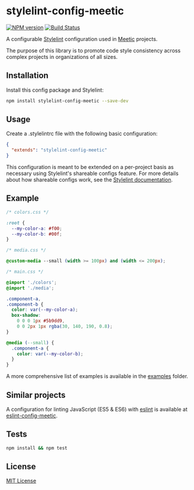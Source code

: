 # stylelint-config-meetic

[![NPM version](http://img.shields.io/npm/v/stylelint-config-meetic.svg)](https://www.npmjs.org/package/stylelint-config-meetic)
[![Build Status](https://travis-ci.org/meetic/stylelint-config-meetic.svg?branch=master)](https://travis-ci.org/meetic/stylelint-config-meetic)

A configurable [Stylelint](http://stylelint.io/) configuration used in [Meetic](https://github.com/Meetic) projects.

The purpose of this library is to promote code style consistency across complex projects in organizations of all sizes.

## Installation

Install this config package and Stylelint:

```bash
npm install stylelint-config-meetic --save-dev
```

## Usage

Create a .stylelintrc file with the following basic configuration:

```json
{
  "extends": "stylelint-config-meetic"
}
```

This configuration is meant to be extended on a per-project basis as necessary
using Stylelint's shareable configs feature. For more details about how shareable
configs work, see the [Stylelint documentation](http://stylelint.io/?/docs/user-guide/configuration.md).

## Example

```css
/* colors.css */

:root {
  --my-color-a: #f00;
  --my-color-b: #00f;
}
```

```css
/* media.css */

@custom-media --small (width >= 100px) and (width <= 200px);
```

```css
/* main.css */

@import './colors';
@import './media';

.component-a,
.component-b {
  color: var(--my-color-a);
  box-shadow:
    0 0 0 1px #5b9dd9,
    0 0 2px 1px rgba(30, 140, 190, 0.8);
}

@media (--small) {
  .component-a {
    color: var(--my-color-b);
  }
}
```

A more comprehensive list of examples is available in the [examples](https://github.com/Meetic/stylelint-config-meetic/tree/master/examples) folder.

## Similar projects

A configuration for linting JavaScript (ES5 & ES6) with [eslint](http://eslint.org/) is available at [eslint-config-meetic](https://github.com/Meetic/eslint-config-meetic).

## Tests

```bash
npm install && npm test
```

## License

[MIT License](http://opensource.org/licenses/MIT)
